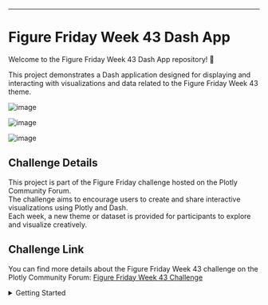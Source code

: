 ---
# Figure Friday Week 43 Dash App

Welcome to the Figure Friday Week 43 Dash App repository! 🎉

This project demonstrates a Dash application designed for displaying and interacting with visualizations and data related to the Figure Friday Week 43 theme.

![image](https://github.com/user-attachments/assets/d33f7121-7a86-40af-90df-a4df7c9f5f28)

![image](https://github.com/user-attachments/assets/c5e5d116-3b25-42b3-a1f8-2677f0500a7a)

![image](https://github.com/user-attachments/assets/3871d738-f20e-4890-af97-dd35462a7f4b)




## Challenge Details
This project is part of the Figure Friday challenge hosted on the Plotly Community Forum.   
The challenge aims to encourage users to create and share interactive visualizations using Plotly and Dash.  
Each week, a new theme or dataset is provided for participants to explore and visualize creatively.  

## Challenge Link
You can find more details about the Figure Friday Week 43 challenge on the Plotly Community Forum: [Figure Friday Week 43 Challenge](https://community.plotly.com/t/figure-friday-2024-week-43/88243)


<details>
<summary>Getting Started</summary>  

To get started with this project, follow the steps below:

### Prerequisites

- Python 3.x
- [Dash](https://dash.plotly.com/) library
- [Plotly](https://plotly.com/python/) library
- Other dependencies listed in `requirements.txt`

### Installation

1. Clone the repository:
   ```sh
   git clone https://github.com/natatsypora/figure-friday-week43-dash-app.git
   ```
2. Navigate to the project directory:
   ```sh
   cd figure-friday-week43-dash-app
   ```
3. Install the required dependencies:
   ```sh
   pip install -r requirements.txt
   ```

### Usage

Run the application:
```sh
python app.py
```

Open your web browser and navigate to `http://127.0.0.1:8050/` to view the app.
